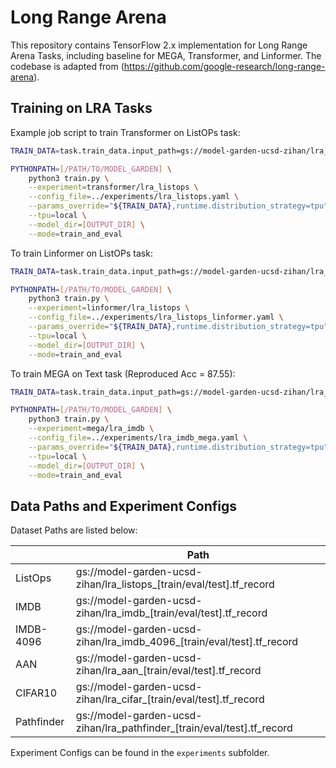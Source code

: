 # Long Range Arena

This repository contains TensorFlow 2.x implementation for Long Range Arena
Tasks, including baseline for MEGA, Transformer, and Linformer. The codebase is adapted
from (https://github.com/google-research/long-range-arena).

## Training on LRA Tasks
Example job script to train Transformer on ListOPs task:

```bash
TRAIN_DATA=task.train_data.input_path=gs://model-garden-ucsd-zihan/lra_listops_train.tf_record,task.validation_data.input_path=gs://model-garden-ucsd-zihan/lra_listops_eval.tf_record

PYTHONPATH=[/PATH/TO/MODEL_GARDEN] \
    python3 train.py \
    --experiment=transformer/lra_listops \
    --config_file=../experiments/lra_listops.yaml \
    --params_override="${TRAIN_DATA},runtime.distribution_strategy=tpu" \
    --tpu=local \
    --model_dir=[OUTPUT_DIR] \
    --mode=train_and_eval
```

To train Linformer on ListOPs task:

```bash
TRAIN_DATA=task.train_data.input_path=gs://model-garden-ucsd-zihan/lra_listops_train.tf_record,task.validation_data.input_path=gs://model-garden-ucsd-zihan/lra_listops_eval.tf_record

PYTHONPATH=[/PATH/TO/MODEL_GARDEN] \
    python3 train.py \
    --experiment=linformer/lra_listops \
    --config_file=../experiments/lra_listops_linformer.yaml \
    --params_override="${TRAIN_DATA},runtime.distribution_strategy=tpu" \
    --tpu=local \
    --model_dir=[OUTPUT_DIR] \
    --mode=train_and_eval
```

To train MEGA on Text task (Reproduced Acc = 87.55):

```bash
TRAIN_DATA=task.train_data.input_path=gs://model-garden-ucsd-zihan/lra_imdb_4096_train.tf_record,task.validation_data.input_path=gs://model-garden-ucsd-zihan/lra_imdb_4096_eval.tf_record

PYTHONPATH=[/PATH/TO/MODEL_GARDEN] \
    python3 train.py \
    --experiment=mega/lra_imdb \
    --config_file=../experiments/lra_imdb_mega.yaml \
    --params_override="${TRAIN_DATA},runtime.distribution_strategy=tpu" \
    --tpu=local \
    --model_dir=[OUTPUT_DIR] \
    --mode=train_and_eval
```

## Data Paths and Experiment Configs
Dataset Paths are listed below:

|            | Path                                                                    |
|------------|-------------------------------------------------------------------------|
| ListOps    | gs://model-garden-ucsd-zihan/lra_listops_[train/eval/test].tf_record    |
| IMDB       | gs://model-garden-ucsd-zihan/lra_imdb_[train/eval/test].tf_record       |
| IMDB-4096  | gs://model-garden-ucsd-zihan/lra_imdb_4096_[train/eval/test].tf_record       |
| AAN        | gs://model-garden-ucsd-zihan/lra_aan_[train/eval/test].tf_record        |
| CIFAR10    | gs://model-garden-ucsd-zihan/lra_cifar_[train/eval/test].tf_record      |
| Pathfinder | gs://model-garden-ucsd-zihan/lra_pathfinder_[train/eval/test].tf_record |

Experiment Configs can be found in the `experiments` subfolder.


